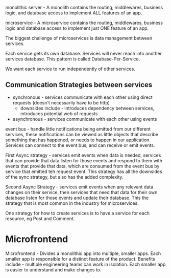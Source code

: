 monolithic server - A monolith contains the routing, middlewares, business logic, and database access to implement ALL features of an app. 

microservice - A microservice contains the routing, middlewares, business logic and database access to implement just ONE feature of an app.

The biggest challenge of microservices is data management between services. 

Each service gets its own database. Services will never reach into another services database. This pattern is called Database-Per-Service. 

We want each service to run independently of other services.


## Communication Strategies between services
- synchronous - services communicate with each other using direct requests (doesn't necessarily have to be http) 
    - downsides include - introduces dependency between services, introduces potential web of requests
- asynchronous - services communicate with each other using events

event bus - handle little notifications being emitted from our different services, these notifications can be viewed as little objects that describe something that has happened, or needs to happen in our application. Services can connect to the event bus, and can receive or emit events.

First Async strategy - services emit events when data is needed, services that can provide that data listen for those events and respond to them with events that provide that data, which are consumed from the event bus by service that emitted teh request event. This strategy has all the downsides of the sync strategy, but also has the added complexity.

Second Async Strategy - services emit events when any relevant data changes on their service, then services that need that data for their own database listen for those events and update their database. This the strategy that is most common in the industry for microservices.

One strategy for how to create services is to have a service for each resource, eg Post and Comment.


# Microfrontend
Microfrontend - Divides a monolithic app into multiple, smaller apps. Each smaller app is responsible for a distinct feature of the product. Benefits include - multiple engineering teams can work in isolation. Each smaller app is easier to understand and make changes to. 